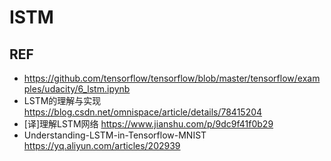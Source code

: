 # ISTM

## REF
- https://github.com/tensorflow/tensorflow/blob/master/tensorflow/examples/udacity/6_lstm.ipynb
- LSTM的理解与实现 https://blog.csdn.net/omnispace/article/details/78415204
- [译]理解LSTM网络 https://www.jianshu.com/p/9dc9f41f0b29
- Understanding-LSTM-in-Tensorflow-MNIST https://yq.aliyun.com/articles/202939
